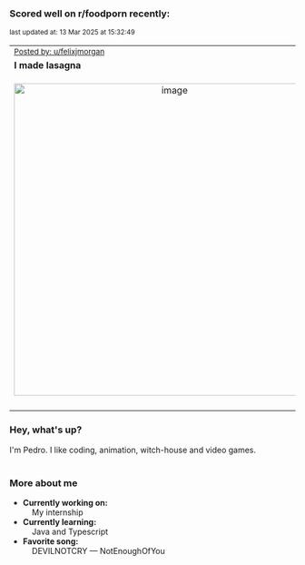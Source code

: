 ### Scored well on r/foodporn recently:

<p align="left"><sub>last updated at: 13 Mar 2025 at 15:32:49</sub></p>

|   |
| --- |
| <sub>[Posted by: u/felixjmorgan][source]</sub> |
| **I made lasagna** | 
|<p align="center"> <img alt="image" src="https://i.redd.it/h60hn4s6cane1.jpeg" width="550" /> </p>|
|   |

### Hey, what's up?

I'm Pedro. I like coding, animation, witch-house and video games.<br><br>

### More about me
- **Currently working on:**  
&nbsp;&nbsp;&nbsp;&nbsp;My internship
- **Currently learning:**  
&nbsp;&nbsp;&nbsp;&nbsp;Java and Typescript
- **Favorite song:**  
&nbsp;&nbsp;&nbsp;&nbsp;DEVILNOTCRY — NotEnoughOfYou<br><br>

  



  
  
  
[linkedin]: https://linkedin.com/in/pedro-h-r-gomes-8a487b14a/
[gmail]: mailto:pilique11@gmail.com
[source]: https://reddit.com/r/FoodPorn/comments/1j5qr48/i_made_lasagna/
[redditAPI]: https://www.reddit.com/dev/api/